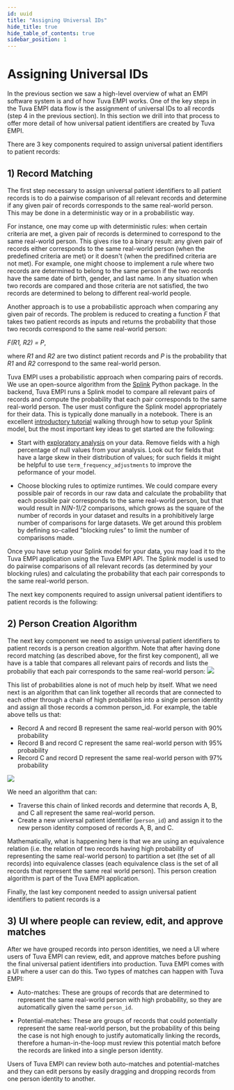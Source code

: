 ```yaml
---
id: uuid
title: "Assigning Universal IDs"
hide_title: true
hide_table_of_contents: true
sidebar_position: 1
---
```


# Assigning Universal IDs

In the previous section we saw a high-level overview of what an EMPI software system is
and of how Tuva EMPI works. One of the key steps in the Tuva EMPI data flow
is the assignment of universal IDs to all records (step 4 in the previous section).
In this section we drill into that process to offer more detail of how
universal patient identifiers are created by Tuva EMPI.

There are 3 key components required to assign universal patient identifiers
to patient records:

## 1) Record Matching

The first step necessary to assign universal patient identifiers to all
patient records is to do a pairwise comparison of all relevant records
and determine if any given pair of records corresponds to the same
real-world person. This may be done in a deterministic way or in a probabilistic
way.

For instance, one may come up with deterministic rules:  when
certain criteria are met, a given pair of records is determined to correspond
to the same real-world person. This gives rise to a binary result: any given
pair of records either corresponds to the same real-world person (when
the predefined criteria are met) or it doesn't (when the predifined criteria
are not met). For example, one might choose to implement a rule
where two records are determined to belong to the same person if
the two records have the same date of birth, gender, and last name. In any
situation when two records are compared and those criteria are not satisfied,
the two records are determined to belong to different real-world people.

Another approach is to use a probabilistic approach when comparing any given
pair of records. The problem is reduced to creating a
function _F_ that takes two patient records 
as inputs and
returns the probability that those two records correspond to the same real-world person: 

_F(R1, R2) = P_,

where _R1_ and _R2_ are two distinct patient records and _P_
is the probability that _R1_ and _R2_ correspond to the same real-world person.

Tuva EMPI uses a probabilistic approach when comparing pairs of records.
We use an open-source algorithm from the
[Splink](https://moj-analytical-services.github.io/splink/index.html)
Python package. In the backend, Tuva EMPI runs a Splink model
to compare all relevant pairs of records and compute the
probability that each pair corresponds to the same real-world person.
The user must configure the Splink model appropriately for their data.
This is typically done manually in a notebook.
There is an excellent
[introductory tutorial](https://moj-analytical-services.github.io/splink/demos/tutorials/00_Tutorial_Introduction.html)
walking through how to setup your Splink model, but the
most important key ideas to get started are the following:

- Start with [exploratory analysis](https://moj-analytical-services.github.io/splink/demos/tutorials/02_Exploratory_analysis.html) on your data. Remove fields with a high percentage
of null values from your analysis. Look out for fields that have a large skew in
their distribution of values; for such fields it might be helpful to use
`term_frequency_adjustments` to improve the peformance of your model.

- Choose blocking rules to optimize runtimes. We could compare every possible
  pair of records in our raw data and calculate the probability that each
  possible pair corresponds to
  the same real-world person, but that would result in _N(N-1)/2_ comparisons,
  which grows as the square of the number of records in your dataset and
  results in a prohibitively large number of comparisons for large datasets.
  We get around this problem by defining so-called "blocking rules" to limit
  the number of comparisons made.

Once you have setup your Splink model for your data, you may load
it to the Tuva EMPI application using the Tuva EMPI API. The Splink model is
used to do pairwise comparisons of all relevant records (as determined
by your blocking rules) and calculating the probability that each
pair corresponds to the same real-world person.

The next key components required to assign universal patient identifiers
to patient records is the following:

## 2) Person Creation Algorithm

The next key component we need to assign universal patient identifiers to
patient records is a person creation algorithm. Note that after having
done record matching (as described above, for the first key component),
all we have is a table that compares all relevant pairs of records and
lists the probabiliy that each pair corresponds to the same real-world person:
![](/img/pairwise_probabilities.png)

This list of probabilities alone is not of much help by itself. What we
need next is an algorithm that can link together all records that are connected
to each other through a chain of high probabilites into a single person identity
and assign all those records a common person_id. For example, the table above
tells us that:
- Record A and record B represent the same real-world person with 90% probability
- Record B and record C represent the same real-world person with 95% probability
- Record C and record D represent the same real-world person with 97% probability

![](/img/person.png)

We need an algorithm that can:
- Traverse this chain of linked records and determine that
records A, B, and C all represent the same real-world person.
- Create a new universal patient identifier (`person_id`) and assign it
to the new person identity composed of records A, B, and C.

Mathematically, what is happening here is that we are using an equivalence
relation (i.e. the relation of two records having high probability of
representing the same real-world person) to partition a set (the set of all
records) into equivalence classes (each equivalence class is the set of
all records that represent the same real world person).
This person creation algorithm is part of the Tuva EMPI application.

Finally, the last key component needed to assign universal patient identifiers
to patient records is a

## 3) UI where people can review, edit, and approve matches

After we have grouped records into person identities, we need a UI where
users of Tuva EMPI can review, edit, and approve matches before
pushing the final universal patient identifiers into production.
Tuva EMPI comes with a UI where a user can do this.
Two types of matches can happen with Tuva EMPI:

- Auto-matches: These are groups of records that are determined to represent
the same real-world person with high probability,
so they are automatically given
the same `person_id`.

- Potential-matches: These are groups of records that could potentially
represent the same real-world person, but the probability of this being the
case is not high enough to justify automatically linking the records, therefore
a human-in-the-loop must review this potential match before the records
are linked into a single person identity.

Users of Tuva EMPI can review both auto-matches and potential-matches
and they can edit persons by easily dragging and dropping records
from one person identity to another.